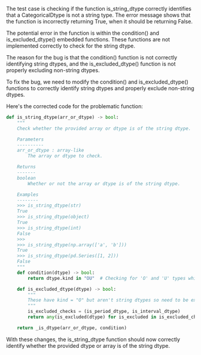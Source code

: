 The test case is checking if the function is_string_dtype correctly identifies that a CategoricalDtype is not a string type. The error message shows that the function is incorrectly returning True, when it should be returning False.

The potential error in the function is within the condition() and is_excluded_dtype() embedded functions. These functions are not implemented correctly to check for the string dtype.

The reason for the bug is that the condition() function is not correctly identifying string dtypes, and the is_excluded_dtype() function is not properly excluding non-string dtypes.

To fix the bug, we need to modify the condition() and is_excluded_dtype() functions to correctly identify string dtypes and properly exclude non-string dtypes.

Here's the corrected code for the problematic function:

```python
def is_string_dtype(arr_or_dtype) -> bool:
    """
    Check whether the provided array or dtype is of the string dtype.

    Parameters
    ----------
    arr_or_dtype : array-like
        The array or dtype to check.

    Returns
    -------
    boolean
        Whether or not the array or dtype is of the string dtype.

    Examples
    --------
    >>> is_string_dtype(str)
    True
    >>> is_string_dtype(object)
    True
    >>> is_string_dtype(int)
    False
    >>>
    >>> is_string_dtype(np.array(['a', 'b']))
    True
    >>> is_string_dtype(pd.Series([1, 2]))
    False
    """
    def condition(dtype) -> bool:
        return dtype.kind in "OU"  # Checking for 'O' and 'U' types which represent string dtypes

    def is_excluded_dtype(dtype) -> bool:
        """
        These have kind = "O" but aren't string dtypes so need to be explicitly excluded
        """
        is_excluded_checks = (is_period_dtype, is_interval_dtype)
        return any(is_excluded(dtype) for is_excluded in is_excluded_checks)

    return _is_dtype(arr_or_dtype, condition)
```

With these changes, the is_string_dtype function should now correctly identify whether the provided dtype or array is of the string dtype.